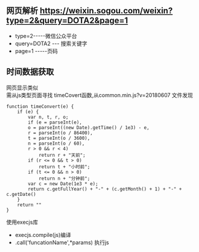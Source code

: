 ## 网页解析 https://weixin.sogou.com/weixin?type=2&query=DOTA2&page=1
* type=2-----微信公众平台
* query=DOTA2 --- 搜索关键字
* page=1 -----页码

## 时间数据获取 
网页显示类似<script>document.write(timeConvert('1560145782'))</script><br>
需从js类型页面寻找 timeCovert函数,从common.min.js?v=20180607 文件发现


    function timeConvert(e) {
        if (e) {
            var n, t, r, o;
            if (e = parseInt(e),
            o = parseInt((new Date).getTime() / 1e3) - e,
            r = parseInt(o / 86400),
            t = parseInt(o / 3600),
            n = parseInt(o / 60),
            r > 0 && r < 4)
                return r + "天前";
            if (r <= 0 && t > 0)
                return t + "小时前";
            if (t <= 0 && n > 0)
                return n + "分钟前";
            var c = new Date(1e3 * e);
            return c.getFullYear() + "-" + (c.getMonth() + 1) + "-" + c.getDate()
        }
        return ""
    }
    
使用execjs库
* execjs.compile(js)编译
* .call('funcationName',*params) 执行js
